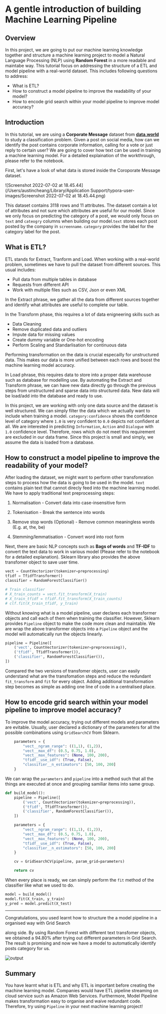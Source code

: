 # A gentle introduction of building Machine Learning Pipeline

## Overview

In this project, we are going to put our machine learning knowledge together and structure a machine learning project to model a Natural Language Processing (NLP) using **Random Forest** in a more readable and maintabe way. This tutorial focus on addressing the structure of a ETL and model pipeline with a real-world dataset. This includes following questions to address:

- What is ETL?
- How to construct a model pipeline to improve the readability of your model?
- How to encode grid search within your model pipeline to improve model accuracy?



## Introduction

In this tutorial, we are using a **Corporate Message** dataset from [**data.world**](https://data.world/crowdflower/corporate-messaging) to study a classification problem. Given a post on social media, how can we identify the post contains corporate information, calling for a vote or just reply to certain user? We are going to cover how text can be used in training a machine learning model. For a detailed explaination of the workthrough, please refer to the notebook.



First, let's have a look of what data is stored inside the Coroporate Message dataset. 

![Screenshot 2022-07-02 at 18.45.44](/Users/austincheang/Library/Application Support/typora-user-images/Screenshot 2022-07-02 at 18.45.44.png)

This dataset contains 3118 rows and 11 attributes. The dataset contain a lot of attributes and not sure which attributes are useful for our model. Since we only focus on predicting the category of a post, we would only focus on `text` and `cateogry` columns when building our model.`text` stores each post posted by the company in `screenname`. `category` provides the label for the category label for the post. 



## What is ETL?

ETL stands for Extract, Tranform and Load. When working with a real-world problem, sometimes we have to pull the dataset from different sources. This usual includes:

- Pull data from multiple tables in database
- Requests from different API
- Work with multiple files such as CSV, Json or even XML

In the Extract phrase, we gather all the data from different sources together and identify what attributes are useful to complete our table.



In the Transform phase, this requires a lot of data enigneering skills such as 

- Data Cleaning
- Remove duplicated data and outliers
- Impute data for missing values
- Create dummy variable or One-hot encoding
- Perform Scaling and Standarlisation for continuous data

Performing transformation on the data is crucial especailly for unstructured data. This makes our data is more unified between each rows and boost the machine learning model accuracy. 



In Load phrase, this requires data to store into a proper data warehouse such as database for modelling use. By automating the Extract and Transform phrase, we can have new data directly go through the previous steps from unstructured and sparse data into structured data. New data will be load/add into the database and ready to use.



In this project, we are working with only one data source and the dataset is well structured. We can simply filter the data which we actually want to include when training a model. `category:confidence` shows the confidence level of category where `1.0` is very confident to `0.0` depicts not confident at all. We are interested in predicting `Information`, `Action` and `Dialogue` with `1.0` confidence level. Therefore, rows which do not meet this requirement are excluded in our data frame. Since this project is small and simply, we assume the data is loaded from a database.



## How to construct a model pipeline to improve the readability of your model?

After loading the dataset, we might want to perform other transfomration steps to process how the data is going to be used in the model. `text` contains plain text that cannot direcly feed into the machine learning model. We have to apply traditional text preprocessing steps:

1. Normalisation - Convert data into case-insensitive form

2. Tokenisation - Break the sentence into words

3. Remove stop words (Optional) - Remove common meaningless words (E.g. at, the, be)

4. Stemming/lemmatisation - Convert word into root form



Next, there are basic NLP concepts such as **Bags of words** and **TF-IDF** to convert the text data to work in various model (Please refer to the notebook for a detailed explanation). Sklearn library also provides the above transfomer object to save user time. 

```Python
vect = CountVectorizer(tokenizer=preprocessing)
tfidf = TfidfTransformer()
classifier = RandomForestClassifier()

# Train classifier
# X_train_counts = vect.fit_transform(X_train)
# X_train_tfidf = tfidf.fit_transform(X_train_counts)
# clf.fit(X_train_tfidf, y_train)
```



Without knowing what is a model pipeline, user declares each transformer objects and call each of them when training the classifier. However, Sklearn provides `Pipeline` object to make the code more clean and maintable. We are wrap the above transformer objects into a `Pipeline` object and the model will automatically run the objects linearly.

```Python
pipeline = Pipeline([
    ('vect', CountVectorizer(tokenizer=preprocessing)),
    ('tfidf', TfidfTransformer()),
    ('classifier', RandomForestClassifier()),
])
```

Compared the two versions of transfomer objects, user can easily understand what are the transfomation steps and reduce the redundant `fit_transform` and `fit` for every object. Adding additional transformation step becomes as simple as adding one line of code in a centralised place.



## How to encode grid search within your model pipeline to improve model accuracy?

To improve the model accuracy, trying out different models and parameters are evitable. Usually, user declared a dictionary of the parameters for all the possible combinations using `GridSearchCV` from Sklearn.

```Python
    parameters = {
        "vect__ngram_range": ((1,1), (1,2)),
        "vect__max_df": (0.5, 0.75, 1.0),
        "vect__max_features": (None, 100, 200),
        "tfidf__use_idf": (True, False),
        "classifier__n_estimators": [50, 100, 200]
    }
```

We can wrap the `parameters` and `pipeline` into a method such that all the things are executed at once and grouping samiliar items into same group.

```Python
def build_model():
    pipeline = Pipeline([
        ('vect', CountVectorizer(tokenizer=preprocessing)),
        ('tfidf', TfidfTransformer()),
        ('classifier', RandomForestClassifier()),
    ])

    parameters = {
        "vect__ngram_range": ((1,1), (1,2)),
        "vect__max_df": (0.5, 0.75, 1.0),
        "vect__max_features": (None, 100, 200),
        "tfidf__use_idf": (True, False),
        "classifier__n_estimators": [50, 100, 200]
    }

    cv = GridSearchCV(pipeline, param_grid=parameters)

    return cv
```

When every place is ready, we can simply perform the `fit` method of the classifier like what we used to do.

```Python
model = build_model()
model.fit(X_train, y_train)
y_pred = model.predict(X_test)
```



------

Congratulations, you used learnt how to structure the a model pipeline in a organised way with Grid Search 

along side. By using Random Forest with different text transfomer objects, we obtained a 94.80% after trying out different parameters in Grid Search. The result is promising and now we have a model to automatically identify posts category for us.

![output](/Users/austincheang/Desktop/Corporate_Message/output.png)





## Summary

You have learnt what is ETL and why ETL is important before creating the machine learning model. Companies would have ETL pipeline streaming on cloud service such as Amazon Web Services. Furthermore, Model Pipeline makes transformation easy to organise and waive redundant code. Therefore, try using `Pipeline` in your next machine learning project!